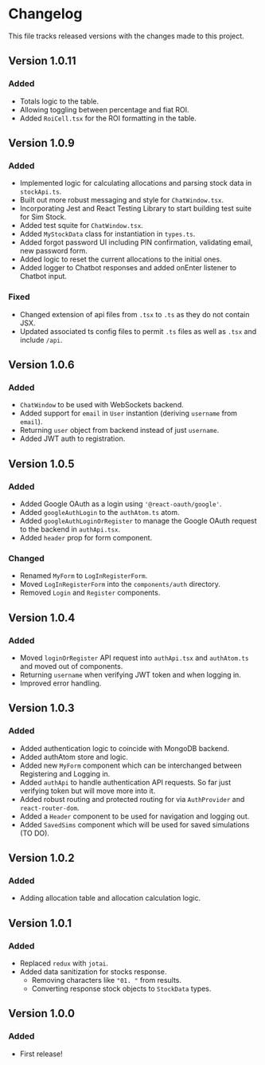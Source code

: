 # Changelog

This file tracks released versions with the changes made to this project.

## Version 1.0.11

### Added

- Totals logic to the table.
- Allowing toggling between percentage and fiat ROI.
- Added `RoiCell.tsx` for the ROI formatting in the table.

## Version 1.0.9

### Added

- Implemented logic for calculating allocations and parsing stock data in `stockApi.ts`.
- Built out more robust messaging and style for `ChatWindow.tsx`.
- Incorporating Jest and React Testing Library to start building test suite for Sim Stock.
- Added test squite for `ChatWindow.tsx`.
- Added `MyStockData` class for instantiation in `types.ts`.
- Added forgot password UI including PIN confirmation, validating email, new password form.
- Added logic to reset the current allocations to the initial ones.
- Added logger to Chatbot responses and added onEnter listener to Chatbot input.

### Fixed

- Changed extension of api files from `.tsx` to `.ts` as they do not contain JSX.
- Updated associated ts config files to permit `.ts` files as well as `.tsx` and include `/api`. 

## Version 1.0.6

### Added

- `ChatWindow` to be used with WebSockets backend.
- Added support for `email` in `User` instantion (deriving `username` from `email`).
- Returning `user` object from backend instead of just `username`.
- Added JWT auth to registration.

## Version 1.0.5

### Added

- Added Google OAuth as a login using `'@react-oauth/google'`.
- Added `googleAuthLogin` to the `authAtom.ts` atom.
- Added `googleAuthLoginOrRegister` to manage the Google OAuth request to the backend in `authApi.tsx`.
- Added `header` prop for form component.

### Changed

- Renamed `MyForm` to `LogInRegisterForm`.
- Moved `LogInRegisterForm` into the `components/auth` directory.
- Removed `Login` and `Register` components.

## Version 1.0.4

### Added

- Moved `loginOrRegister` API request into `authApi.tsx` and `authAtom.ts` and moved out of components.
- Returning `username` when verifying JWT token and when logging in.
- Improved error handling.

## Version 1.0.3

### Added

- Added authentication logic to coincide with MongoDB backend.
- Added authAtom store and logic.
- Added new `MyForm` component which can be interchanged between Registering and Logging in.
- Added `authApi` to handle authentication API requests. So far just verifying token but will move more into it.
- Added robust routing and protected routing for via `AuthProvider` and `react-router-dom`.
- Added a `Header` component to be used for navigation and logging out.
- Added `SavedSims` component which will be used for saved simulations (TO DO).

## Version 1.0.2

### Added

- Adding allocation table and allocation calculation logic.

## Version 1.0.1

### Added

- Replaced `redux` with `jotai`.
- Added data sanitization for stocks response.
  - Removing characters like `"01. "` from results.
  - Converting response stock objects to `StockData` types.

## Version 1.0.0

### Added

- First release!
